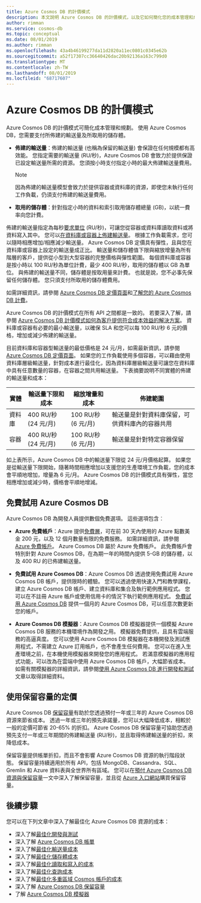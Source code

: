```yaml
---
title: Azure Cosmos DB 的計價模式
description: 本文說明 Azure Cosmos DB 的計價模式，以及它如何簡化您的成本管理和成本規劃。
author: rimman
ms.service: cosmos-db
ms.topic: conceptual
ms.date: 08/01/2019
ms.author: rimman
ms.openlocfilehash: 43a4b46199277da11d2820a11ec0801c0345e62b
ms.sourcegitcommit: a52f17307cc36640426dac20b92136a163c799d0
ms.translationtype: MT
ms.contentlocale: zh-TW
ms.lasthandoff: 08/01/2019
ms.locfileid: "68717607"
---
```

# <a name="pricing-model-in-azure-cosmos-db"></a>Azure Cosmos DB 的計價模式 

Azure Cosmos DB 的計價模式可簡化成本管理和規劃。 使用 Azure Cosmos DB，您需要支付所佈建的輸送量及所取用的儲存體。

* **佈建的輸送量**：佈建的輸送量 (也稱為保留的輸送量) 會保證在任何規模都有高效能。 您指定需要的輸送量 (RU/秒)，Azure Cosmos DB 會致力於提供保證已設定輸送量所需的資源。 您須按小時支付指定小時的最大佈建輸送量費用。

   > [!NOTE]
   > 因為佈建的輸送量模型會致力於提供容器或資料庫的資源，即使您未執行任何工作負載，仍須支付佈建的輸送量費用。

* **取用的儲存體**：針對指定小時的資料和索引取用儲存體總量 (GB)，以統一費率向您計費。

佈建的輸送量指定為每秒[要求單位](request-units.md) (RU/秒)，可讓您從容器或資料庫讀取資料或將資料寫入其中。 您可以[在資料庫或容器上佈建輸送量](set-throughput.md)。 根據工作負載需求，您可以隨時相應增加/相應減少輸送量。 Azure Cosmos DB 定價具有彈性，且與您在資料庫或容器上設定的輸送量成正比。 輸送量和儲存體值下限與縮放增量為所有階層的客戶，提供從小型到大型容器的完整價格與彈性範圍。 每個資料庫或容器是按小時以 100 RU/秒為單位計費，最少 400 RU/秒，取用的儲存體以 GB 為單位。 與佈建的輸送量不同，儲存體是按取用量來計費。 也就是說，您不必事先保留任何儲存體。 您只須支付所取用的儲存體費用。

如需詳細資訊，請參閱 [Azure Cosmos DB 定價頁面](https://azure.microsoft.com/pricing/details/cosmos-db/)和[了解您的 Azure Cosmos DB 計費](understand-your-bill.md)。

Azure Cosmos DB 的計價模式在所有 API 之間都是一致的。 若要深入了解，請參閱 [Azure Cosmos DB 計價模式如何為客戶提供符合成本效益的解決方案](total-cost-ownership.md)。 資料庫或容器有必要的最小輸送量，以確保 SLA 和您可以每 100 RU/秒 6 元的價格，增加或減少佈建的輸送量。

目前資料庫和容器型輸送量的最低價格是 24 元/月，如需最新資訊，請參閱 [Azure Cosmos DB 定價頁面](https://azure.microsoft.com/pricing/details/cosmos-db/)。 如果您的工作負載使用多個容器，可以藉由使用資料庫層級輸送量，針對成本進行最佳化，因為資料庫層級輸送量可讓您在資料庫中具有任意數量的容器，在容器之間共用輸送量。 下表摘要說明不同實體的佈建的輸送量和成本：

|**實體**  | **輸送量下限和成本** |**縮放增量和成本** |**佈建範圍** |
|---------|---------|---------|-------|
|資料庫    | 400 RU/秒 (24 元/月)    | 100 RU/秒 (6 元/月)   |輸送量是針對資料庫保留，可供資料庫內的容器共用 |
|容器     | 400 RU/秒 (24 元/月)    | 100 RU/秒 (6 元/月)  |輸送量是針對特定容器保留 |

如上表所示，Azure Cosmos DB 中的輸送量下限從 24 元/月價格起算。 如果您是從輸送量下限開始，隨著時間相應增加以支援您的生產環境工作負載，您的成本會平順地增加，增量為 6 元/月。 Azure Cosmos DB 的計價模式具有彈性，當您相應增加或減少時，價格會平順地增減。

## <a name="try-azure-cosmos-db-for-free"></a>免費試用 Azure Cosmos DB 

Azure Cosmos DB 為開發人員提供數個免費選項。 這些選項包含︰

* **Azure 免費帳戶**：Azure 提供[免費層](https://azure.microsoft.com/free/)，可在前 30 天內使用的 Azure 點數美金 200 元，以及 12 個月數量有限的免費服務。 如需詳細資訊，請參閱 [Azure 免費帳戶](../billing/billing-avoid-charges-free-account.md)。 Azure Cosmos DB 屬於 Azure 免費帳戶。 此免費帳戶會特別針對 Azure Cosmos DB，在為期一年的時間內提供 5-GB 的儲存體，以及 400 RU 的已佈建輸送量。 

* **免費試用 Azure Cosmos DB**：Azure Cosmos DB 透過使用免費試用 Azure Cosmos DB 帳戶，提供限時的體驗。 您可以透過使用快速入門和教學課程，建立 Azure Cosmos DB 帳戶、建立資料庫和集合及執行範例應用程式。 您可以在不註冊 Azure 帳戶或使用信用卡的情況下執行範例應用程式。 [免費試用 Azure Cosmos DB](https://azure.microsoft.com/try/cosmosdb/) 提供一個月的 Azure Cosmos DB，可以任意次數更新您的帳戶。

* **Azure Cosmos DB 模擬器**：Azure Cosmos DB 模擬器提供一個模擬 Azure Cosmos DB 服務的本機環境作為開發之用。 模擬器免費提供，且具有雲端服務的高逼真度。 您可以使用 Azure Cosmos DB 模擬器在本機開發及測試應用程式，不需建立 Azure 訂用帳戶，也不會產生任何費用。 您可以在進入生產環境之前，在本機使用模擬器來開發您的應用程式。 若滿意模擬器的應用程式功能，可以改為在雲端中使用 Azure Cosmos DB 帳戶，大幅節省成本。 如需有關模擬器的詳細資訊，請參閱[使用 Azure Cosmos DB 進行開發和測試](local-emulator.md)文章以取得詳細資料。

## <a name="pricing-with-reserved-capacity"></a>使用保留容量的定價

Azure Cosmos DB [保留容量](cosmos-db-reserved-capacity.md)有助於您透過預付一年或三年的 Azure Cosmos DB 資源來節省成本。 透過一年或三年的預先承諾量，您可以大幅降低成本，相較於一般的定價可節省 20-65% 的折扣。 Azure Cosmos DB 保留容量可協助您透過預先支付一年或三年期間的佈建輸送量 (RU/秒)，並且取得佈建輸送量的折扣，來降低成本。 

保留容量提供帳單折扣，而且不會影響 Azure Cosmos DB 資源的執行階段狀態。 保留容量持續適用於所有 API，包括 MongoDB、Cassandra、SQL、Gremlin 和 Azure 資料表與全世界所有區域。 您可以在[預付 Azure Cosmos DB 資源與保留容量](cosmos-db-reserved-capacity.md)一文中深入了解保留容量，並且從 [Azure 入口網站](https://portal.azure.com/)購買保留容量。

## <a name="next-steps"></a>後續步驟

您可以在下列文章中深入了解最佳化 Azure Cosmos DB 資源的成本：

* 深入了解[最佳化開發與測試](optimize-dev-test.md)
* 深入了解 [Azure Cosmos DB 帳單](understand-your-bill.md)
* 深入了解[最佳化輸送量成本](optimize-cost-throughput.md)
* 深入了解[最佳化儲存體成本](optimize-cost-storage.md)
* 深入了解[最佳化讀取和寫入的成本](optimize-cost-reads-writes.md)
* 深入了解[最佳化查詢成本](optimize-cost-queries.md)
* 深入了解[最佳化多重區域 Cosmos 帳戶的成本](optimize-cost-regions.md)
* 深入了解 [Azure Cosmos DB 保留容量](cosmos-db-reserved-capacity.md)
* 了解 [Azure Cosmos DB 模擬器](local-emulator.md)
